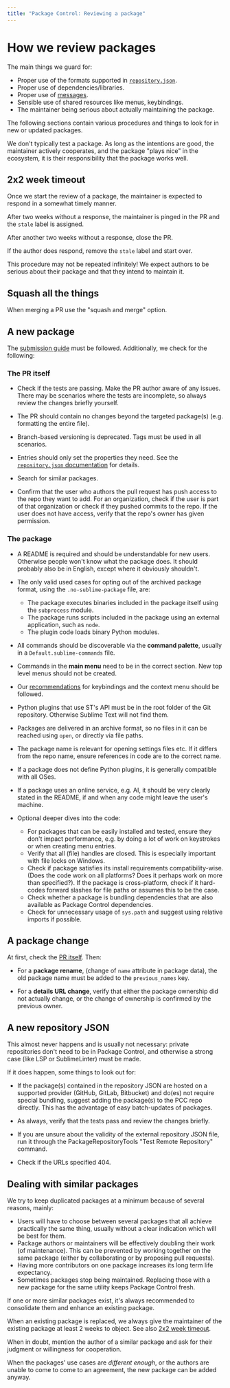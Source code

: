 ```yaml
---
title: "Package Control: Reviewing a package"
---
```


<!-- Original: -->
<!-- https://github.com/wbond/package_control_channel/wiki#reviewing-a-package-addition -->

# How we review packages

The main things we guard for:

- Proper use of the formats supported in [`repository.json`][repo].
- Proper use of dependencies/libraries.
- Proper use of [messages][msg].
- Sensible use of shared resources like menus, keybindings.
- The maintainer being serious about actually maintaining the package.

The following sections contain various procedures
and things to look for in new or updated packages.

We don't typically test a package.
As long as the intentions are good,
the maintainer actively cooperates,
and the package "plays nice" in the ecosystem,
it is their responsibility that the package works well.

[msg]: /guide/package-control/utilities.md#messages


## 2x2 week timeout

Once we start the review of a package,
the maintainer is expected to respond in a somewhat timely manner.

After two weeks without a response,
the maintainer is pinged in the PR
and the `stale` label is assigned.

After another two weeks without a response,
close the PR.

If the author does respond,
remove the `stale` label
and start over.

This procedure may not be repeated infinitely!
We expect authors to be serious about their package
and that they intend to maintain it.


## Squash all the things

When merging a PR use the "squash and merge" option.


## A new package

The [submission guide][submit] must be followed.
Additionally, we check for the following:

[submit]: /guide/package-control/submitting.md


### The PR itself

* Check if the tests are passing.
  Make the PR author aware of any issues.
  There may be scenarios
  where the tests are incomplete,
  so always review the changes briefly yourself.

* The PR should contain no changes
  beyond the targeted package(s)
  (e.g. formatting the entire file).

* Branch-based versioning is deprecated.
  Tags must be used in all scenarios.

* Entries should only set the properties they need.
  See the [`repository.json` documentation][repo] for details.

* Search for similar packages.

* Confirm that the user who authors the pull request
  has push access to the repo they want to add.
  For an organization,
  check if the user is part of that organization
  or check if they pushed commits to the repo.
  If the user does not have access,
  verify that the repo's owner has given permission.


### The package

* A README is required
  and should be understandable for new users.
  Otherwise people won't know what the package does.
  It should probably also be in English,
  except where it obviously shouldn't.

* The only valid used cases for opting out of the archived package format,
  using the `.no-sublime-package` file,
  are:

  - The package executes binaries
    included in the package itself
    using the `subprocess` module.
  - The package runs scripts
    included in the package
    using an external application,
    such as `node`.
  - The plugin code loads binary Python modules.

* All commands should be discoverable
  via the **command palette**,
  usually in a `Default.sublime-commands` file.

* Commands in the **main menu**
  need to be in the correct section.
  New top level menus should not be created.

* Our [recommendations][recs] for keybindings and the context menu
  should be followed.

* Python plugins that use ST's API
  must be in the root folder of the Git repository.
  Otherwise Sublime Text will not find them.

* Packages are delivered in an archive format,
  so no files in it can be reached using `open`,
  or directly via file paths.

* The package name is relevant for opening settings files etc.
  If it differs from the repo name,
  ensure references in code are to the correct name.

* If a package does not define Python plugins,
  it is generally compatible with all OSes.

* If a package uses an online service, e.g. AI,
  it should be very clearly stated in the README,
  if and when any code might leave the user's machine.

* Optional deeper dives into the code:

  - For packages that can be easily installed and tested,
    ensure they don't impact performance,
    e.g. by doing a lot of work on keystrokes
    or when creating menu entries.
  - Verify that all (file) handles are closed.
    This is especially important with file locks on Windows.
  - Check if package satisfies
    its install requirements compatibility-wise.
    (Does the code work on all platforms?
    Does it perhaps work on more than specified?).
    If the package is cross-platform,
    check if it hard-codes forward slashes for file paths
    or assumes this to be the case.
  - Check whether a package is bundling dependencies
    that are also available as Package Control dependencies.
  - Check for unnecessary usage of `sys.path`
    and suggest using relative imports if possible.


[recs]: /guide/package-control/submitting.md#things-that-help-your-submission-get-approved-more-quickly


## A package change

At first, check the [PR itself](#the-pr-itself).
Then:

* For a **package rename**,
  (change of `name` attribute in package data),
  the old package name must be added to the `previous_names` key.

* For a **details URL change**,
  verify that either the package ownership did not actually change,
  or the change of ownership is confirmed by the previous owner.


## A new repository JSON

This almost never happens and is usually not necessary:
private repositories don't need to be in Package Control,
and otherwise a strong case (like LSP or SublimeLinter) must be made.

If it does happen, some things to look out for:

* If the package(s) contained in the repository JSON
  are hosted on a supported provider
  (GitHub, GitLab, Bitbucket)
  and do(es) not require special bundling,
  suggest adding the package(s)
  to the PCC repo directly.
  This has the advantage of easy batch-updates of packages.

* As always, verify that the tests pass
  and review the changes briefly.

* If you are unsure about the validity
  of the external repository JSON file,
  run it through the PackageRepositoryTools
  "Test Remote Repository" command.

* Check if the URLs specified 404.


## Dealing with similar packages

We try to keep duplicated packages at a minimum
because of several reasons, mainly:

- Users will have to choose between several packages
  that all achieve practically the same thing,
  usually without a clear indication which will be best for them.
- Package authors or maintainers will be effectively doubling their work
  (of maintenance).
  This can be prevented by working together on the same package
  (either by collaborating or by proposing pull requests).
- Having more contributors on one package
  increases its long term life expectancy.
- Sometimes packages stop being maintained.
  Replacing those with a new package for the same utility
  keeps Package Control fresh.

If one or more similar packages exist,
it's always recommended to consolidate them and
enhance an existing package.

When an existing package is replaced,
we always give the maintainer of the existing package
at least 2 weeks to object. See also [2x2 week timeout][2x2].

When in doubt,
mention the author of a similar package
and ask for their judgment or willingness for cooperation.

When the packages' use cases are *different enough*,
or the authors are unable to come to come to an agreement,
the new package can be added anyway.

[2x2]: #_2x2-week-timeout
[repo]: ./repository.md
